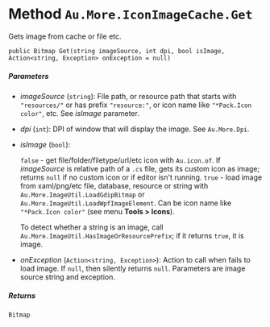 # Method `Au.More.IconImageCache.Get`

Gets image from cache or file etc.

```
public Bitmap Get(string imageSource, int dpi, bool isImage, Action<string, Exception> onException = null)
```

##### Parameters

- *imageSource*  (`string`):
    File path, or resource path that starts with `"resources/"` or has prefix `"resource:"`, or icon name like `"*Pack.Icon color"`, etc. See *isImage* parameter.
- *dpi*  (`int`):
    DPI of window that will display the image. See `Au.More.Dpi`.
- *isImage*  (`bool`):

    `false` - get file/folder/filetype/url/etc icon with `Au.icon.of`. If *imageSource* is relative path of a `.cs` file, gets its custom icon as image; returns `null` if no custom icon or if editor isn't running. `true` - load image from xaml/png/etc file, database, resource or string with `Au.More.ImageUtil.LoadGdipBitmap` or `Au.More.ImageUtil.LoadWpfImageElement`. Can be icon name like `"*Pack.Icon color"` (see menu **Tools > Icons**).

    To detect whether a string is an image, call `Au.More.ImageUtil.HasImageOrResourcePrefix`; if it returns `true`, it is image.
- *onException*  (`Action<string, Exception>`):
    Action to call when fails to load image. If `null`, then silently returns `null`. Parameters are image source string and exception.

##### Returns

`Bitmap`